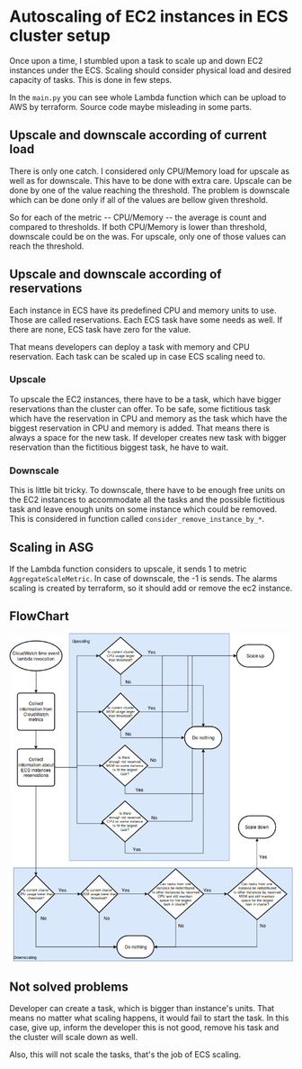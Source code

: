 # Autoscaling of EC2 instances in ECS cluster setup

Once upon a time, I stumbled upon a task to scale up and down EC2 instances under the ECS. Scaling should consider physical load and desired capacity of tasks. This is done in few steps.

In the `main.py` you can see whole Lambda function which can be upload to AWS by terraform. Source code maybe misleading in some parts.

## Upscale and downscale according of current load

There is only one catch. I considered only CPU/Memory load for upscale as well as for downscale. This have to be done with extra care. Upscale can be done by one of the value reaching the threshold. The problem is downscale which can be done only if all of the values are bellow given threshold.

So for each of the metric -- CPU/Memory -- the average is count and compared to thresholds. If both CPU/Memory is lower than threshold, downscale could be on the was. For upscale, only one of those values can reach the threshold.

## Upscale and downscale according of reservations

Each instance in ECS have its predefined CPU and memory units to use. Those are called reservations. Each ECS task have some needs as well. If there are none, ECS task have zero for the value.

That means developers can deploy a task with memory and CPU reservation. Each task can be scaled up in case ECS scaling need to.

### Upscale

To upscale the EC2 instances, there have to be a task, which have bigger reservations than the cluster can offer. To be safe, some fictitious task which have the reservation in CPU and memory as the task which have the biggest reservation in CPU and memory is added. That means there is always a space for the new task. If developer creates new task with bigger reservation than the fictitious biggest task, he have to wait.

### Downscale

This is little bit tricky. To downscale, there have to be enough free units on the EC2 instances to accommodate all the tasks and the possible fictitious task and leave enough units on some instance which could be removed. This is considered in function called `consider_remove_instance_by_*`. 

## Scaling in ASG

If the Lambda function considers to upscale, it sends 1 to metric `AggregateScaleMetric`. In case of downscale, the -1 is sends. The alarms scaling is created by terraform, so it should add or remove the ec2 instance.

## FlowChart

![FlowChart](https://raw.githubusercontent.com/beranm14/ecs_instances_scaler/master/ecs_scale.png)

## Not solved problems

Developer can create a task, which is bigger than instance's units. That means no matter what scaling happens, it would fail to start the task. In this case, give up, inform the developer this is not good, remove his task and the cluster will scale down as well.

Also, this will not scale the tasks, that's the job of ECS scaling.
